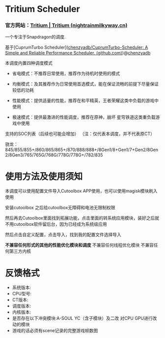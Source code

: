 # Tritium Scheduler

### 官方网站：[Tritium | Tritium (nightrainmilkyway.cn)](https://tritium.nightrainmilkyway.cn/)

一个专注于Snapdragon的调度.

基于[CuprumTurbo Scheduler]([chenzyadb/CuprumTurbo-Scheduler: A Simple and Reliable Performance Scheduler. (github.com)](https://github.com/chenzyadb/CuprumTurbo-Scheduler))@[chenzyadb](https://github.com/chenzyadb)

本调度内置四种调度模式

- 省电模式：不推荐日常使用，推荐作为待机时使用的模式

- 均衡模式：及其推荐作为日常使用首选模式，能在保证流畅的前提下尽量保证较低的功耗

- 性能模式：提供适量的性能，推荐在和平精英，王者荣耀这类中负载的游戏中使用

- 极速模式：提供最激进的性能调度，推荐在原神，崩坏 星穹铁道这类重负载游戏中使用

支持的SOC列表（后续也可能会增加）
（注：仅代表本调度，并不代表原CT）

骁龙：845/855/855+/860/865/865+/870/888/888+/8Gen1/8+Gen1/7+Gen2/8Gen2/8Gen3/765/765G/768G/778G/778G+/782/835

# 使用方法及使用须知

本调度可以使用配置文件导入Cutoolbox APP使用，也可以使用magisk模块刷入使用

安装cutoolbox 之后给cutoolbox无障碍和电池无限制权限

然后再去Cutoolbox里面找到拓展功能，点击里面的转系统应用模块，装好之后就不用cutoolbox软件留后台，因为已经成为系统级应用

然后点击自定义配置，点击导入，找到我的配置文件选择导入

**不兼容任何形式的其他的性能优化模块和调度**
不兼容任何线程优化模块
不兼容任何第三方内核


# 反馈格式

- 系统版本:
- CPU型号:
- CT版本:
- 调度版本:
- 内核版本:
- 是否存在以下冲突模块:A-SOUL YC（含子模块）及二改 对CPU GPU进行改动的模块
- 游戏的话必须有scene记录的完整游戏帧数图
